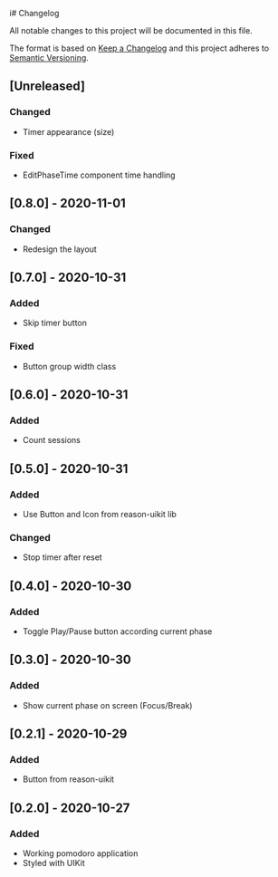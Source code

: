 i# Changelog

All notable changes to this project will be documented in this file.

The format is based on [Keep a Changelog](http://keepachangelog.com/en/1.0.0/)
and this project adheres to [Semantic Versioning](http://semver.org/spec/v2.0.0.html).

## [Unreleased]
### Changed
- Timer appearance (size)
### Fixed
- EditPhaseTime component time handling

## [0.8.0] - 2020-11-01
### Changed
- Redesign the layout

## [0.7.0] - 2020-10-31
### Added
- Skip timer button
### Fixed
- Button group width class

## [0.6.0] - 2020-10-31
### Added
- Count sessions

## [0.5.0] - 2020-10-31
### Added
- Use Button and Icon from reason-uikit lib
### Changed
- Stop timer after reset

## [0.4.0] - 2020-10-30
### Added
- Toggle Play/Pause button according current phase

## [0.3.0] - 2020-10-30
### Added
- Show current phase on screen (Focus/Break)

## [0.2.1] - 2020-10-29
### Added
- Button from reason-uikit

## [0.2.0] - 2020-10-27
### Added
- Working pomodoro application
- Styled with UIKit